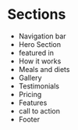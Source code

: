 # Sections
- Navigation bar
- Hero Section
- featured in
- How it works
- Meals and diets
- Gallery
- Testimonials
- Pricing
- Features
- call to action
- Footer